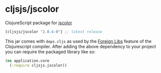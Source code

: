 # cljsjs/jscolor

ClojureScript package for [jscolor][]

[](dependency)
```clojure
[cljsjs/jscolor "2.0.4-0"] ;; latest release
```
[](/dependency)

This jar comes with `deps.cljs` as used by the [Foreign Libs][flibs] feature
of the Clojurescript compiler. After adding the above dependency to your project
you can require the packaged library like so:

```clojure
(ns application.core
  (:require cljsjs.jscolor))
```

[flibs]: https://github.com/clojure/clojurescript/wiki/Packaging-Foreign-Dependencies
[jscolor]: http://jscolor.com
